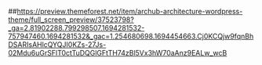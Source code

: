 ##https://preview.themeforest.net/item/archub-architecture-wordpress-theme/full_screen_preview/37523798?_ga=2.81902288.799298507.1694281532-757947460.1694281532&_gac=1.254680698.1694454663.Cj0KCQjw9fqnBhDSARIsAHlcQYQJI0KZs-27Js-02Mdu6uGrSFlT0ctTuDQGlGFtTH74zBl5Vx3hW70aAnz9EALw_wcB

